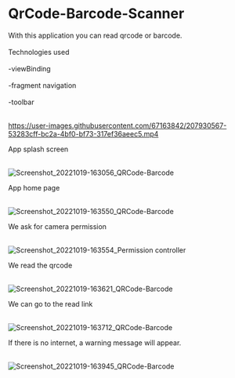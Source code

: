 # QrCode-Barcode-Scanner
With this application you can read qrcode or barcode.
<br><br> Technologies used <br><br>-viewBinding <br><br> -fragment navigation <br><br> -toolbar<br><br> 

https://user-images.githubusercontent.com/67163842/207930567-53283cff-bc2a-4bf0-bf73-317ef36aeec5.mp4

App splash screen <br><br>


![Screenshot_20221019-163056_QRCode-Barcode](https://user-images.githubusercontent.com/67163842/196708073-4e196a85-4011-41a7-b478-707f745f879e.jpg)

App home page <br><br>


![Screenshot_20221019-163550_QRCode-Barcode](https://user-images.githubusercontent.com/67163842/196708127-0395b137-49d6-456f-a8b8-788f6899b03c.jpg)


We ask for camera permission <br><br>

![Screenshot_20221019-163554_Permission controller](https://user-images.githubusercontent.com/67163842/196708195-b88bc1b9-1bcf-4a00-8e2d-973ac7d55f58.jpg)

We read the qrcode <br><br>

![Screenshot_20221019-163621_QRCode-Barcode](https://user-images.githubusercontent.com/67163842/196708261-e2fb3e99-87e8-4d57-8978-818f45c69522.jpg)

We can go to the read link  <br><br>

![Screenshot_20221019-163712_QRCode-Barcode](https://user-images.githubusercontent.com/67163842/196708317-ca26b69e-ed1b-4f37-b55e-b848027afcd3.jpg)

If there is no internet, a warning message will appear. <br><br>

![Screenshot_20221019-163945_QRCode-Barcode](https://user-images.githubusercontent.com/67163842/196708363-7ed4795e-873c-4822-9b6f-f4dbc3d98ddc.jpg)


